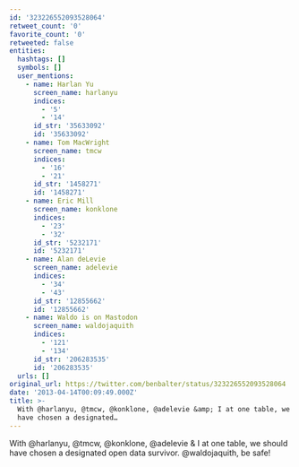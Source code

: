 ```yaml
---
id: '323226552093528064'
retweet_count: '0'
favorite_count: '0'
retweeted: false
entities:
  hashtags: []
  symbols: []
  user_mentions:
    - name: Harlan Yu
      screen_name: harlanyu
      indices:
        - '5'
        - '14'
      id_str: '35633092'
      id: '35633092'
    - name: Tom MacWright
      screen_name: tmcw
      indices:
        - '16'
        - '21'
      id_str: '1458271'
      id: '1458271'
    - name: Eric Mill
      screen_name: konklone
      indices:
        - '23'
        - '32'
      id_str: '5232171'
      id: '5232171'
    - name: Alan deLevie
      screen_name: adelevie
      indices:
        - '34'
        - '43'
      id_str: '12855662'
      id: '12855662'
    - name: Waldo is on Mastodon
      screen_name: waldojaquith
      indices:
        - '121'
        - '134'
      id_str: '206283535'
      id: '206283535'
  urls: []
original_url: https://twitter.com/benbalter/status/323226552093528064
date: '2013-04-14T00:09:49.000Z'
title: >-
  With @harlanyu, @tmcw, @konklone, @adelevie &amp; I at one table, we should
  have chosen a designated…
---
```


With @harlanyu, @tmcw, @konklone, @adelevie &amp; I at one table, we should have chosen a designated open data survivor. @waldojaquith, be safe!